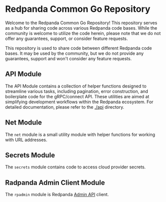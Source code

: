 # Redpanda Common Go Repository

Welcome to the Redpanda Common Go Repository! This repository serves as a hub 
for sharing code across various Redpanda code bases. While the community 
is welcome to utilize the code herein, please note that we do not offer 
any guarantees, support, or consider feature requests.

This repository is used to share code between different Redpanda code bases.
It may be used by the community, but we do not provide any guarantees, support
and won't consider any feature requests.

## API Module

The API Module contains a collection of helper functions designed to streamline 
various tasks, including pagination, error construction, and boilerplate code 
for the gRPC/connect API. These utilities are aimed at simplifying development 
workflows within the Redpanda ecosystem. For detailed documentation, please 
refer to the [./api](./api) directory.

## Net Module

The `net` module is a small utility module with helper functions for working with
URL addresses.

## Secrets Module

The `secrets` module contains code to access cloud provider secrets.

## Radpanda Admin Client Module

The `rpadmin` module is Redpanda [Admin API](https://docs.redpanda.com/api/admin-api/) client.